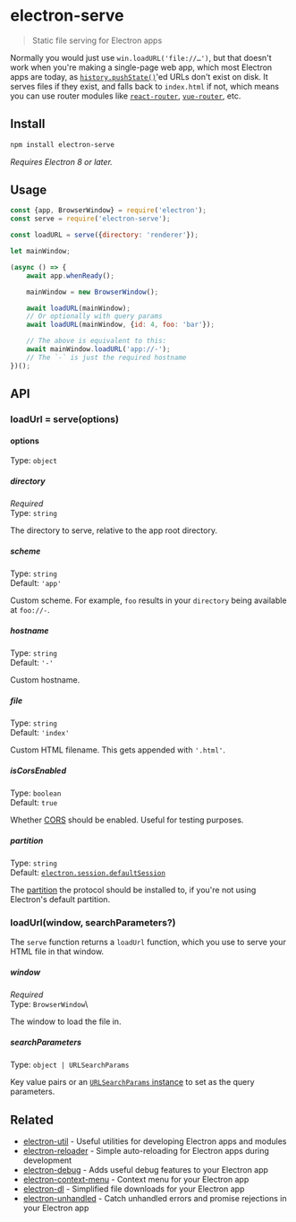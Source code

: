 # electron-serve

> Static file serving for Electron apps

Normally you would just use `win.loadURL('file://…')`, but that doesn't work when you're making a single-page web app, which most Electron apps are today, as [`history.pushState()`](https://developer.mozilla.org/en-US/docs/Web/API/History_API)'ed URLs don't exist on disk. It serves files if they exist, and falls back to `index.html` if not, which means you can use router modules like [`react-router`](https://github.com/ReactTraining/react-router), [`vue-router`](https://github.com/vuejs/vue-router), etc.

## Install

```sh
npm install electron-serve
```

*Requires Electron 8 or later.*

## Usage

```js
const {app, BrowserWindow} = require('electron');
const serve = require('electron-serve');

const loadURL = serve({directory: 'renderer'});

let mainWindow;

(async () => {
	await app.whenReady();

	mainWindow = new BrowserWindow();

	await loadURL(mainWindow);
	// Or optionally with query params
	await loadURL(mainWindow, {id: 4, foo: 'bar'});

	// The above is equivalent to this:
	await mainWindow.loadURL('app://-');
	// The `-` is just the required hostname
})();
```

## API

### loadUrl = serve(options)

#### options

Type: `object`

##### directory

*Required*\
Type: `string`

The directory to serve, relative to the app root directory.

##### scheme

Type: `string`\
Default: `'app'`

Custom scheme. For example, `foo` results in your `directory` being available at `foo://-`.

##### hostname

Type: `string`\
Default: `'-'`

Custom hostname.

##### file

Type: `string`\
Default: `'index'`

Custom HTML filename. This gets appended with `'.html'`.

##### isCorsEnabled

Type: `boolean`\
Default: `true`

Whether [CORS](https://developer.mozilla.org/en-US/docs/Web/HTTP/CORS) should be enabled.
Useful for testing purposes.

##### partition

Type: `string`\
Default: [`electron.session.defaultSession`](https://electronjs.org/docs/api/session#sessiondefaultsession)

The [partition](https://electronjs.org/docs/api/session#sessionfrompartitionpartition-options) the protocol should be installed to, if you're not using Electron's default partition.

### loadUrl(window, searchParameters?)

The `serve` function returns a `loadUrl` function, which you use to serve your HTML file in that window.

##### window

*Required*\
Type: `BrowserWindow`\

The window to load the file in.

##### searchParameters

Type: `object | URLSearchParams`

Key value pairs or an [`URLSearchParams` instance](https://developer.mozilla.org/en-US/docs/Web/API/URLSearchParams) to set as the query parameters.

## Related

- [electron-util](https://github.com/sindresorhus/electron-util) - Useful utilities for developing Electron apps and modules
- [electron-reloader](https://github.com/sindresorhus/electron-reloader) - Simple auto-reloading for Electron apps during development
- [electron-debug](https://github.com/sindresorhus/electron-debug) - Adds useful debug features to your Electron app
- [electron-context-menu](https://github.com/sindresorhus/electron-context-menu) - Context menu for your Electron app
- [electron-dl](https://github.com/sindresorhus/electron-dl) - Simplified file downloads for your Electron app
- [electron-unhandled](https://github.com/sindresorhus/electron-unhandled) - Catch unhandled errors and promise rejections in your Electron app
